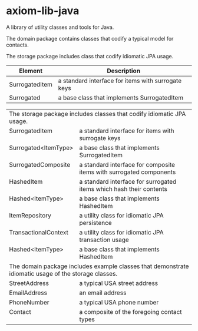 axiom-lib-java
==============

A library of utility classes and tools for Java.

The domain package contains classes that codify a typical model for contacts.

The storage package includes class that codify idiomatic JPA usage.

| Element | Description |
|---------|-------------|
| SurrogatedItem        | a standard interface for items with surrogate keys |
| Surrogated<ItemType>  | a base class that implements SurrogatedItem |


<table cellpadding="0" cellspacing="0" width="750">
	 <tr>
	 <td valign="TOP" colspan="2">
	 	The storage package includes classes that codify idiomatic JPA usage.
	 </td>
	 </tr><tr>
	 <td valign="TOP" width="30%">SurrogatedItem</td>
	 <td align="LEFT">
		a standard interface for items with surrogate keys
	 </td>
	 </tr><tr>
	 <td valign="TOP" width="30%">Surrogated&lt;ItemType&gt;</td>
	 <td align="LEFT">
		a base class that implements SurrogatedItem
	 </td>
	 </tr><tr>
	 <td valign="TOP" width="30%">SurrogatedComposite</td>
	 <td align="LEFT">
		a standard interface for composite items with surrogated components
	 </td>
	 </tr><tr>
	 <td valign="TOP" width="30%">HashedItem</td>
	 <td align="LEFT">
		a standard interface for surrogated items which hash their contents
	 </td>
	 </tr><tr>
	 <td valign="TOP" width="30%">Hashed&lt;ItemType&gt;</td>
	 <td align="LEFT">
		a base class that implements HashedItem
	 </td>
	 </tr><tr>
	 <td valign="TOP" width="30%">ItemRepository</td>
	 <td align="LEFT">
		a utility class for idiomatic JPA persistence
	 </td>
	 </tr><tr>
	 <td valign="TOP" width="30%">TransactionalContext</td>
	 <td align="LEFT">
		a utility class for idiomatic JPA transaction usage
	 </td>
	 </tr><tr>
	 <td valign="TOP" width="30%">Hashed&lt;ItemType&gt;</td>
	 <td align="LEFT">
		a base class that implements HashedItem
	 </td>
	 </tr>
	 <tr>
	 <td valign="TOP" colspan="2">
		The domain package includes example classes that demonstrate idiomatic usage of the storage classes.
	 </td>
	 </tr><tr>
	 <td valign="TOP" width="30%">StreetAddress</td>
	 <td align="LEFT">
 		a typical USA street address
	 </td>
	 </tr><tr>
	 <td valign="TOP" width="30%">EmailAddress</td>
	 <td align="LEFT">
		an email address
	 </td>
	 </tr><tr>
	 <td valign="TOP" width="30%">PhoneNumber</td>
	 <td align="LEFT">
		a typical USA phone number
	 </td>
	 </tr><tr>
	 <td valign="TOP" width="30%">Contact</td>
	 <td align="LEFT">
 		a composite of the foregoing contact types
	 </td>
	 </tr>
</table>

